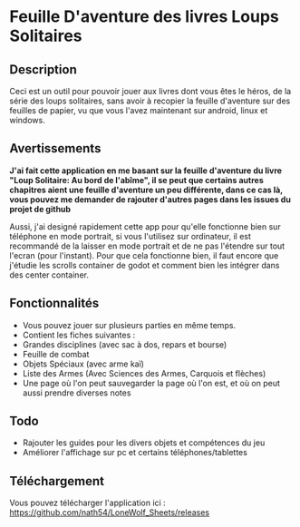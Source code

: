 # Feuille D'aventure des livres Loups Solitaires

## Description

Ceci est un outil pour pouvoir jouer aux livres dont vous êtes le héros, de la série des loups solitaires, sans avoir à recopier la feuille d'aventure sur des feuilles de papier, vu que vous l'avez maintenant sur android, linux et windows.

## Avertissements

**J'ai fait cette application en me basant sur la feuille d'aventure du livre "Loup Solitaire: Au bord de l'abîme", il se peut que certains autres chapitres aient une feuille d'aventure un peu différente, dans ce cas là, vous pouvez me demander de rajouter d'autres pages dans les issues du projet de github**

Aussi, j'ai designé rapidement cette app pour qu'elle fonctionne bien sur téléphone en mode portrait, si vous l'utilisez sur ordinateur, il est recommandé de la laisser en mode portrait et de ne pas l'étendre sur tout l'ecran (pour l'instant). Pour que cela fonctionne bien, il faut encore que j'étudie les scrolls container de godot et comment bien les intégrer dans des center container.


## Fonctionnalités

 - Vous pouvez jouer sur plusieurs parties en même temps.
 - Contient les fiches suivantes : 
  - Grandes disciplines (avec sac à dos, repars et bourse)
  - Feuille de combat
  - Objets Spéciaux (avec arme kaï)
  - Liste des Armes (Avec Sciences des Armes, Carquois et flèches)
  - Une page où l'on peut sauvegarder la page où l'on est, et où on peut aussi prendre diverses notes

## Todo

 - Rajouter les guides pour les divers objets et compétences du jeu
 - Améliorer l'affichage sur pc et certains téléphones/tablettes

## Téléchargement

Vous pouvez télécharger l'application ici : https://github.com/nath54/LoneWolf_Sheets/releases
